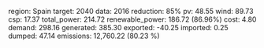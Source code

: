 region: Spain
target: 2040
data: 2016
reduction: 85%
pv: 48.55
wind: 89.73
csp: 17.37
total_power: 214.72
renewable_power: 186.72 (86.96%)
cost: 4.80
demand: 298.16
generated: 385.30
exported: -40.25
imported: 0.25
dumped: 47.14
emissions: 12,760.22 (80.23 %)
